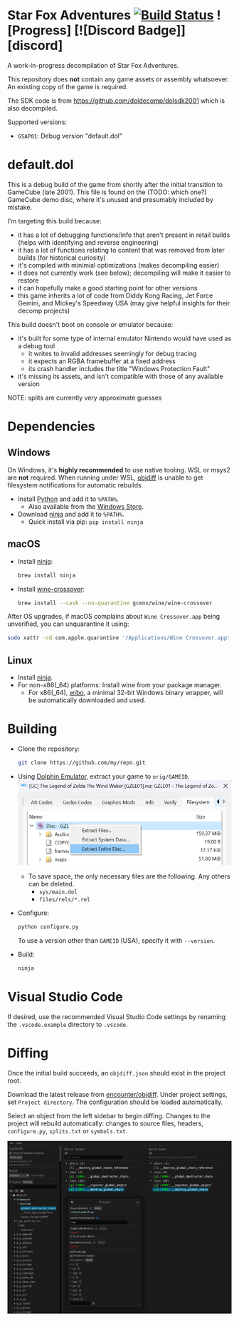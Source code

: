 Star Fox Adventures
[![Build Status]][actions] ![Progress] [![Discord Badge]][discord]
=============

<!--
Replace with your repository's URL.
-->
[Build Status]: https://github.com/zeldaret/tww/actions/workflows/build.yml/badge.svg
[actions]: https://github.com/zeldaret/tww/actions/workflows/build.yml
<!---
Code progress URL:
https://progress.decomp.club/data/[project]/[version]/all/?mode=shield&measure=code
URL encoded then appended to: https://img.shields.io/endpoint?label=Code&url=
-->
<!-- [Progress]: https://img.shields.io/endpoint?label=Code&url=https%3A%2F%2Fprogress.decomp.club%2Fdata%2Ftww%2FGZLE01%2Fall%2F%3Fmode%3Dshield%26measure%3Dcode -->
<!--
Replace with your Discord server's ID and invite URL.
-->
<!-- [Discord Badge]: https://img.shields.io/discord/727908905392275526?color=%237289DA&logo=discord&logoColor=%23FFFFFF
[discord]: https://discord.gg/hKx3FJJgrV -->

A work-in-progress decompilation of Star Fox Adventures.

This repository does **not** contain any game assets or assembly whatsoever. An existing copy of the game is required.

The SDK code is from https://github.com/doldecomp/dolsdk2001 which is also decompiled.

Supported versions:

- `GSAP01`: Debug version "default.dol"

default.dol
===========

This is a debug build of the game from shortly after the initial transition to GameCube (late 2001). This file is found on the (TODO: which one?) GameCube demo disc, where it's unused and presumably included by mistake.

I'm targeting this build because:
- it has a lot of debugging functions/info that aren't present in retail builds (helps with identifying and reverse engineering)
- it has a lot of functions relating to content that was removed from later builds (for historical curiosity)
- it's compiled with minimial optimizations (makes decompiling easier)
- it does not currently work (see below); decompiling will make it easier to restore
- it can hopefully make a good starting point for other versions
- this game inherits a lot of code from Diddy Kong Racing, Jet Force Gemini, and Mickey's Speedway USA (may give helpful insights for their decomp projects)

This build doesn't boot on console or emulator because:
- it's built for some type of internal emulator Nintendo would have used as a debug tool
  - it writes to invalid addresses seemingly for debug tracing
  - it expects an RGBA framebuffer at a fixed address
  - its crash handler includes the title "Windows Protection Fault"
- it's missing its assets, and isn't compatible with those of any available version

NOTE: splits are currently very approximate guesses

Dependencies
============

Windows
--------

On Windows, it's **highly recommended** to use native tooling. WSL or msys2 are **not** required.
When running under WSL, [objdiff](#diffing) is unable to get filesystem notifications for automatic rebuilds.

- Install [Python](https://www.python.org/downloads/) and add it to `%PATH%`.
  - Also available from the [Windows Store](https://apps.microsoft.com/store/detail/python-311/9NRWMJP3717K).
- Download [ninja](https://github.com/ninja-build/ninja/releases) and add it to `%PATH%`.
  - Quick install via pip: `pip install ninja`

macOS
------

- Install [ninja](https://github.com/ninja-build/ninja/wiki/Pre-built-Ninja-packages):

  ```sh
  brew install ninja
  ```

- Install [wine-crossover](https://github.com/Gcenx/homebrew-wine):

  ```sh
  brew install --cask --no-quarantine gcenx/wine/wine-crossover
  ```

After OS upgrades, if macOS complains about `Wine Crossover.app` being unverified, you can unquarantine it using:

```sh
sudo xattr -rd com.apple.quarantine '/Applications/Wine Crossover.app'
```

Linux
------

- Install [ninja](https://github.com/ninja-build/ninja/wiki/Pre-built-Ninja-packages).
- For non-x86(_64) platforms: Install wine from your package manager.
  - For x86(_64), [wibo](https://github.com/decompals/wibo), a minimal 32-bit Windows binary wrapper, will be automatically downloaded and used.

Building
========

- Clone the repository:

  ```sh
  git clone https://github.com/my/repo.git
  ```

- Using [Dolphin Emulator](https://dolphin-emu.org/), extract your game to `orig/GAMEID`.
![](assets/dolphin-extract.png)
  - To save space, the only necessary files are the following. Any others can be deleted.
    - `sys/main.dol`
    - `files/rels/*.rel`
- Configure:

  ```sh
  python configure.py
  ```

  To use a version other than `GAMEID` (USA), specify it with `--version`.
- Build:

  ```sh
  ninja
  ```

Visual Studio Code
==================

If desired, use the recommended Visual Studio Code settings by renaming the `.vscode.example` directory to `.vscode`.

Diffing
=======

Once the initial build succeeds, an `objdiff.json` should exist in the project root.

Download the latest release from [encounter/objdiff](https://github.com/encounter/objdiff). Under project settings, set `Project directory`. The configuration should be loaded automatically.

Select an object from the left sidebar to begin diffing. Changes to the project will rebuild automatically: changes to source files, headers, `configure.py`, `splits.txt` or `symbols.txt`.

![](assets/objdiff.png)
